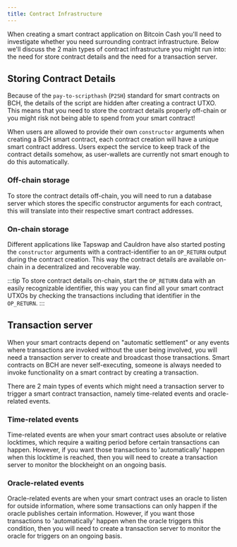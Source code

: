 ```yaml
---
title: Contract Infrastructure
---
```


When creating a smart contract application on Bitcoin Cash you'll need to investigate whether you need surrounding contract infrastructure.
Below we'll discuss the 2 main types of contract infrastructure you might run into: the need for store contract details and the need for a transaction server. 

## Storing Contract Details

Because of the `pay-to-scripthash` (`P2SH`) standard for smart contracts on BCH, the details of the script are hidden after creating a contract UTXO. This means that you need to store the contract details properly off-chain or you might risk not being able to spend from your smart contract!

When users are allowed to provide their own `constructor` arguments when creating a BCH smart contract, each contract creation will have a unique smart contract address. Users expect the service to keep track of the contract details somehow, as user-wallets are currently not smart enough to do this automatically.

### Off-chain storage

To store the contract details off-chain, you will need to run a database server which stores the specific constructor arguments for each contract, this will translate into their respective smart contract addresses.

### On-chain storage

Different applications like Tapswap and Cauldron have also started posting the `constructor` arguments with a contract-identifier to an `OP_RETURN` output during the contract creation. This way the contract details are available on-chain in a decentralized and recoverable way.

:::tip
To store contract details on-chain, start the `OP_RETURN` data with an easily recognizable identifier, this way you can find all your smart contract UTXOs by checking the transactions including that identifier in the `OP_RETURN`.
:::

## Transaction server

When your smart contracts depend on "automatic settlement" or any events where transactions are invoked without the user being involved, you will need a transaction server to create and broadcast those transactions. Smart contracts on BCH are never self-executing, someone is always needed to invoke functionality on a smart contract by creating a transaction.

There are 2 main types of events which might need a transaction server to trigger a smart contract transaction, namely time-related events and oracle-related events.

### Time-related events

Time-related events are when your smart contract uses absolute or relative locktimes, which require a waiting period before certain transactions can happen. However, if you want those transactions to 'automatically' happen when this locktime is reached, then you will need to create a transaction server to monitor the blockheight on an ongoing basis.

### Oracle-related events

Oracle-related events are when your smart contract uses an oracle to listen for outside information, where some transactions can only happen if the oracle publishes certain information. However, if you want those transactions to 'automatically' happen when the oracle triggers this condition, then you will need to create a transaction server to monitor the oracle for triggers on an ongoing basis.
